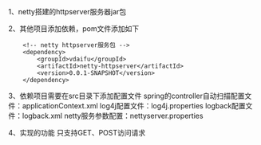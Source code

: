 
1、netty搭建的httpserver服务器jar包

2、其他项目添加依赖，pom文件添加如下
	
		<!-- netty httpserver服务包 -->
		<dependency>
			<groupId>vdaifu</groupId>
			<artifactId>netty-httpserver</artifactId>
			<version>0.0.1-SNAPSHOT</version>
		</dependency>

3、依赖项目需要在src目录下添加配置文件
	spring的controller自动扫描配置文件：applicationContext.xml
	log4j配置文件：log4j.properties
	logback配置文件：logback.xml
	netty服务参数配置：nettyserver.properties
	
4、实现的功能
	只支持GET、POST访问请求